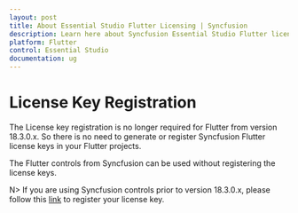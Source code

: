 ```yaml
---
layout: post
title: About Essential Studio Flutter Licensing | Syncfusion
description: Learn here about Syncfusion Essential Studio Flutter license key, how to generate the license key, how to register the license key, and more details.
platform: Flutter
control: Essential Studio
documentation: ug
---
```



# License Key Registration

The License key registration is no longer required for Flutter from version 18.3.0.x. So there is no need to generate or register Syncfusion Flutter license keys in your Flutter projects. 

The Flutter controls from Syncfusion can be used without registering the license keys.

N> If you are using Syncfusion controls prior to version 18.3.0.x, please follow this [link](https://help.syncfusion.com/common/essential-studio/licensing/license-key#flutter) to register your license key.